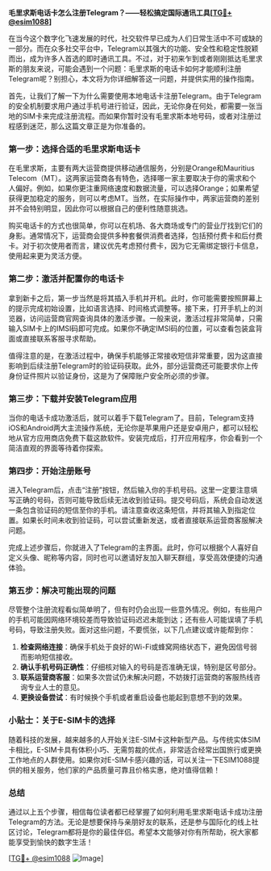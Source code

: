 **毛里求斯电话卡怎么注册Telegram？——轻松搞定国际通讯工具[[TG💪+ @esim1088](https://t.me/s/esim1088)]**

在当今这个数字化飞速发展的时代，社交软件早已成为人们日常生活中不可或缺的一部分。而在众多社交平台中，Telegram以其强大的功能、安全性和稳定性脱颖而出，成为许多人首选的即时通讯工具。不过，对于初来乍到或者刚刚抵达毛里求斯的朋友来说，可能会遇到一个问题：毛里求斯的电话卡如何才能顺利注册Telegram呢？别担心，本文将为你详细解答这一问题，并提供实用的操作指南。

首先，让我们了解一下为什么需要使用本地电话卡注册Telegram。由于Telegram的安全机制要求用户通过手机号进行验证，因此，无论你身在何处，都需要一张当地的SIM卡来完成注册流程。而如果你暂时没有毛里求斯本地号码，或者对注册过程感到迷茫，那么这篇文章正是为你准备的。

### 第一步：选择合适的毛里求斯电话卡

在毛里求斯，主要有两大运营商提供移动通信服务，分别是Orange和Mauritius Telecom（MT）。这两家运营商各有特色，选择哪一家主要取决于你的需求和个人偏好。例如，如果你更注重网络速度和数据流量，可以选择Orange；如果希望获得更加稳定的服务，则可以考虑MT。当然，在实际操作中，两家运营商的差别并不会特别明显，因此你可以根据自己的便利性随意挑选。

购买电话卡的方式也很简单，你可以在机场、各大商场或专门的营业厅找到它们的身影。通常情况下，运营商会提供多种套餐供消费者选择，包括预付费卡和后付费卡。对于初次使用者而言，建议优先考虑预付费卡，因为它无需绑定银行卡信息，使用起来更为灵活方便。

### 第二步：激活并配置你的电话卡

拿到新卡之后，第一步当然是将其插入手机并开机。此时，你可能需要按照屏幕上的提示完成初始设置，比如语言选择、时间格式调整等。接下来，打开手机上的浏览器，访问运营商官网查询具体的激活步骤。一般来说，激活过程非常简单，只需输入SIM卡上的IMSI码即可完成。如果你不确定IMSI码的位置，可以查看包装盒背面或直接联系客服寻求帮助。

值得注意的是，在激活过程中，确保手机能够正常接收短信非常重要，因为这直接影响到后续注册Telegram时的验证码获取。此外，部分运营商还可能要求你上传身份证件照片以验证身份，这是为了保障账户安全所必须的步骤。

### 第三步：下载并安装Telegram应用

当你的电话卡成功激活后，就可以着手下载Telegram了。目前，Telegram支持iOS和Android两大主流操作系统，无论你是苹果用户还是安卓用户，都可以轻松地从官方应用商店免费下载这款软件。安装完成后，打开应用程序，你会看到一个简洁直观的界面等待着你探索。

### 第四步：开始注册账号

进入Telegram后，点击“注册”按钮，然后输入你的手机号码。这里一定要注意填写正确的号码，否则可能导致后续无法收到验证码。提交号码后，系统会自动发送一条包含验证码的短信至你的手机。请注意查收这条短信，并将其输入到指定位置。如果长时间未收到验证码，可以尝试重新发送，或者直接联系运营商客服解决问题。

完成上述步骤后，你就进入了Telegram的主界面。此时，你可以根据个人喜好自定义头像、昵称等内容，同时也可以邀请好友加入聊天群组，享受高效便捷的沟通体验。

### 第五步：解决可能出现的问题

尽管整个注册流程看似简单明了，但有时仍会出现一些意外情况。例如，有些用户的手机可能因网络环境较差而导致验证码迟迟未能到达；还有些人可能误填了手机号码，导致注册失败。面对这些问题，不要慌张，以下几点建议或许能帮到你：

1. **检查网络连接**：确保手机处于良好的Wi-Fi或蜂窝网络状态下，避免因信号弱而影响短信接收。
2. **确认手机号码正确性**：仔细核对输入的号码是否准确无误，特别是区号部分。
3. **联系运营商客服**：如果多次尝试仍未解决问题，不妨拨打运营商的客服热线咨询专业人士的意见。
4. **更换设备尝试**：有时候换个手机或者重启设备也能起到意想不到的效果。

### 小贴士：关于E-SIM卡的选择

随着科技的发展，越来越多的人开始关注E-SIM卡这种新型产品。与传统实体SIM卡相比，E-SIM卡具有体积小巧、无需剪裁的优点，非常适合经常出国旅行或更换工作地点的人群使用。如果你对E-SIM卡感兴趣的话，可以关注一下ESIM1088提供的相关服务，他们家的产品质量可靠且价格实惠，绝对值得信赖！

### 总结

通过以上五个步骤，相信每位读者都已经掌握了如何利用毛里求斯电话卡成功注册Telegram的方法。无论是想要保持与亲朋好友的联系，还是参与国际化的线上社区讨论，Telegram都将是你的最佳伴侣。希望本文能够对你有所帮助，祝大家都能享受到愉快的数字生活！

[[TG💪+ @esim1088](https://t.me/s/esim1088) ![Image](https://i.postimg.cc/4NQfJmqS/Snipaste-2025-05-13-00-14-12.png)]